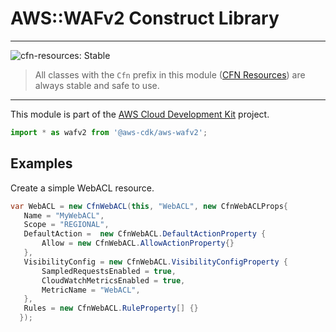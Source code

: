 # AWS::WAFv2 Construct Library
<!--BEGIN STABILITY BANNER-->

---

![cfn-resources: Stable](https://img.shields.io/badge/cfn--resources-stable-success.svg?style=for-the-badge)

> All classes with the `Cfn` prefix in this module ([CFN Resources]) are always stable and safe to use.
>
> [CFN Resources]: https://docs.aws.amazon.com/cdk/latest/guide/constructs.html#constructs_lib

---

<!--END STABILITY BANNER-->

This module is part of the [AWS Cloud Development Kit](https://github.com/aws/aws-cdk) project.

```ts
import * as wafv2 from '@aws-cdk/aws-wafv2';
```

## Examples

Create a simple WebACL resource.

```csharp
var WebACL = new CfnWebACL(this, "WebACL", new CfnWebACLProps{
   Name = "MyWebACL",
   Scope = "REGIONAL",
   DefaultAction =  new CfnWebACL.DefaultActionProperty {
       Allow = new CfnWebACL.AllowActionProperty{}
   },
   VisibilityConfig = new CfnWebACL.VisibilityConfigProperty {
       SampledRequestsEnabled = true,
       CloudWatchMetricsEnabled = true,
       MetricName = "WebACL",
   },
   Rules = new CfnWebACL.RuleProperty[] {}
  });
```
